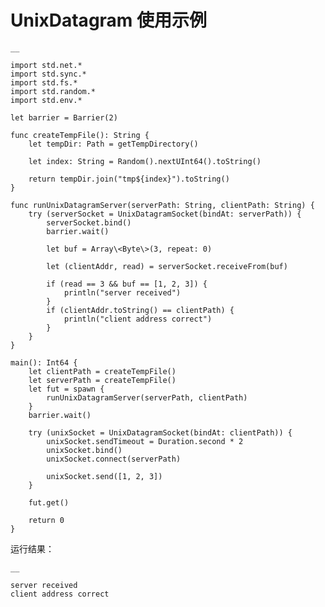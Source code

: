 
# UnixDatagram 使用示例
    
    __
    
    import std.net.*
    import std.sync.*
    import std.fs.*
    import std.random.*
    import std.env.*
    
    let barrier = Barrier(2)
    
    func createTempFile(): String {
        let tempDir: Path = getTempDirectory()
    
        let index: String = Random().nextUInt64().toString()
    
        return tempDir.join("tmp${index}").toString()
    }
    
    func runUnixDatagramServer(serverPath: String, clientPath: String) {
        try (serverSocket = UnixDatagramSocket(bindAt: serverPath)) {
            serverSocket.bind()
            barrier.wait()
    
            let buf = Array\<Byte\>(3, repeat: 0)
    
            let (clientAddr, read) = serverSocket.receiveFrom(buf)
    
            if (read == 3 && buf == [1, 2, 3]) {
                println("server received")
            }
            if (clientAddr.toString() == clientPath) {
                println("client address correct")
            }
        }
    }
    
    main(): Int64 {
        let clientPath = createTempFile()
        let serverPath = createTempFile()
        let fut = spawn {
            runUnixDatagramServer(serverPath, clientPath)
        }
        barrier.wait()
    
        try (unixSocket = UnixDatagramSocket(bindAt: clientPath)) {
            unixSocket.sendTimeout = Duration.second * 2
            unixSocket.bind()
            unixSocket.connect(serverPath)
    
            unixSocket.send([1, 2, 3])
        }
    
        fut.get()
    
        return 0
    }
    
运行结果：
    
    __
    
    server received
    client address correct